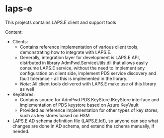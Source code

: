 # laps-e
This projects contains LAPS.E client and support tools

Content:
- Clients:
  - Contains reference implementation of various client tools, demonstrating  how to integrate with LAPS.E.
  - Generally, integration layer for development is LAPS.E API, distrbuted in library AdmPwd.ServiceUtils.dll that allows easily consume LAPS.E service, without the need to implement any configuration on client side, implement PDS service discovery and fault tolerance - all this is implemented in the library.
  - _Note_: All client tools delivered with LAPS.E make use of this library as well
- KeyStores:
  - Contains source for AdmPwd.PDS.KeyStore.IKeyStore interface and implementation of PDS keystore based on Azure KeyVault
  - Provided as reference implementation for other types of key stores, such as key stores based on HSM
- LAPS.E AD schema definition file (LAPS.E.ldf), so anyone can see what changes are done in AD schema, and extend the schema manually, if needed.
